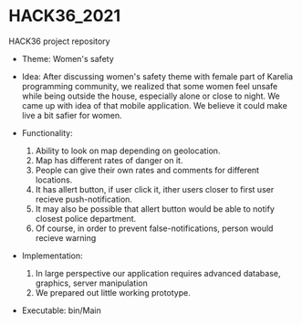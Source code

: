 # HACK36_2021
HACK36 project repository

* Theme: Women's safety

* Idea:
    After discussing women's safety theme with
    female part of Karelia programming community,
    we realized that some women feel unsafe while being outside
    the house, especially alone or close to night.
    We came up with idea of that mobile application.
    We believe it could make live a bit safier for women.

* Functionality:
    1. Ability to look on map depending on geolocation.
    2. Map has different rates of danger on it.
    3. People can give their own rates and comments for 
    different locations.
    4. It has allert button, if user click it, ither users closer
    to first user recieve push-notification.
    5. It may also be possible that allert button would be able
    to notify closest police department.
    6. Of course, in order to prevent false-notifications,
    person would recieve warning

* Implementation:
    1. In large perspective our application
    requires advanced database, graphics, server manipulation
    2. We prepared out little working prototype.

* Executable: bin/Main
